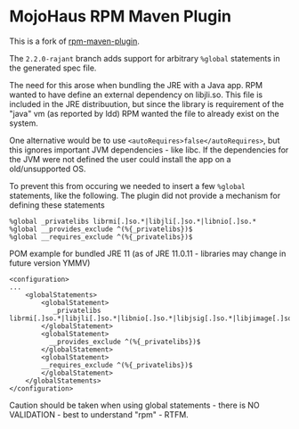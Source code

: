# MojoHaus RPM Maven Plugin

This is a fork of [rpm-maven-plugin](http://www.mojohaus.org/rpm-maven-plugin/).
 
The `2.2.0-rajant` branch adds support for arbitrary `%global` statements in the generated spec file.

The need for this arose when bundling the JRE with a Java app.  RPM wanted to have define an external dependency on libjli.so.  This file is included in the JRE distribuution, but since 
the library is requirement of the "java" vm (as reported by ldd) RPM wanted the file to already exist on the system. 

One alternative would be to use `<autoRequires>false</autoRequires>`, but this ignores important JVM dependencies - like libc.  If the dependencies for the JVM were not defined 
the user could install the app on a old/unsupported OS.

To prevent this from occuring we needed to insert a few `%global` statements, like the following. The plugin did not provide a mechanism for defining these statements
```
%global _privatelibs librmi[.]so.*|libjli[.]so.*|libnio[.]so.*
%global __provides_exclude ^(%{_privatelibs})$
%global __requires_exclude ^(%{_privatelibs})$
```

POM example for bundled JRE 11 (as of JRE 11.0.11 - libraries may change in future version YMMV)
```
<configuration>
...
    <globalStatements>
        <globalStatement> 
           _privatelibs librmi[.]so.*|libjli[.]so.*|libnio[.]so.*|libjsig[.]so.*|libjimage[.]so.*|libfontmanager[.]so.*|libmanagement_ext[.]so.*|libinstrument[.]so.*|libunpack[.]so.*|libsctp[.]so.*|libjdwp[.]so.*|libjsound[.]so.*|libj2gss[.]so.*|libmanagement_agent[.]so.*|libharfbuzz[.]so.*|libawt[.]so.*|libextnet[.]so.*|libawt_headless[.]so.*|liblcms[.]so.*|libjsig[.]so.*|libjvm[.]so.*|libmlib_image[.]so.*|libj2pkcs11[.]so.*|libnet[.]so.*|libverify[.]so.*|libsplashscreen[.]so.*|libsunec[.]so.*|libmanagement[.]so.*|libj2pcsc[.]so.*|libawt_xawt[.]so.*|libjava[.]so.*|libprefs[.]so.*|libjavajpeg[.]so.*|libjawt[.]so.*|libdt_socket[.]so.*|libzip[.]so.*|libjaas[.]so.*
        </globalStatement>
        <globalStatement>
          __provides_exclude ^(%{_privatelibs})$
        </globalStatement>
        <globalStatement>
        __requires_exclude ^(%{_privatelibs})$
        </globalStatement>
    </globalStatements>
</configuration>
```
Caution should be taken when using global statements - there is NO VALIDATION - best to understand "rpm" - RTFM.

